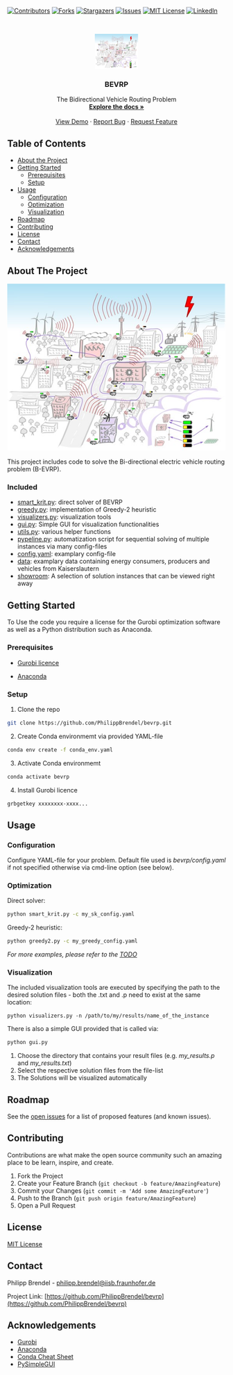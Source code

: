 <!--
*** Thanks for checking out this README Template. If you have a suggestion that would
*** make this better, please fork the repo and create a pull request or simply open
*** an issue with the tag "enhancement".
*** Thanks again! Now go create something AMAZING! :D
-->





<!-- PROJECT SHIELDS -->
<!--
*** I'm using markdown "reference style" links for readability.
*** Reference links are enclosed in brackets [ ] instead of parentheses ( ).
*** See the bottom of this document for the declaration of the reference variables
*** for contributors-url, forks-url, etc. This is an optional, concise syntax you may use.
*** https://www.markdownguide.org/basic-syntax/#reference-style-links
-->
[![Contributors][contributors-shield]][contributors-url]
[![Forks][forks-shield]][forks-url]
[![Stargazers][stars-shield]][stars-url]
[![Issues][issues-shield]][issues-url]
[![MIT License][license-shield]][license-url]
[![LinkedIn][linkedin-shield]][linkedin-url]



<!-- PROJECT LOGO -->
<br />
<p align="center">
  <a href="https://github.com/PhilippBrendel/bevrp">
    <img src="images/smart_krit.jpg" alt="Logo" width="100" height="80">
  </a>

  <h3 align="center">BEVRP</h3>

  <p align="center">
    The Bidirectional Vehicle Routing Problem
    <br />
    <a href="https://github.com/PhilippBrendel/bevrp"><strong>Explore the docs »</strong></a>
    <br />
    <br />
    <a href="https://github.com/PhilippBrendel/bevrp">View Demo</a>
    ·
    <a href="https://github.com/PhilippBrendel/bevrp/issues">Report Bug</a>
    ·
    <a href="https://github.com/PhilippBrendel/bevrp/issues">Request Feature</a>
  </p>
</p>



<!-- TABLE OF CONTENTS -->
## Table of Contents

* [About the Project](#about-the-project)
* [Getting Started](#getting-started)
  * [Prerequisites](#prerequisites)
  * [Setup](#setup)
* [Usage](#usage)
  * [Configuration](#configuration)
  * [Optimization](#optimization)
  * [Visualization](#visualization)
* [Roadmap](#roadmap)
* [Contributing](#contributing)
* [License](#license)
* [Contact](#contact)
* [Acknowledgements](#acknowledgements)



<!-- ABOUT THE PROJECT -->
## About The Project

[![Product Name Screen Shot][product-screenshot]](https://example.com)

This project includes code to solve the Bi-directional electric vehicle routing problem (B-EVRP).

### Included

* [smart_krit.py](https://github.com/PhilippBrendel/bevrp/blob/main/smart_krit.py): direct solver of BEVRP
* [greedy.py](https://github.com/PhilippBrendel/bevrp/blob/main/greedy.py): implementation of Greedy-2 heuristic
* [visualizers.py](https://github.com/PhilippBrendel/bevrp/blob/main/visualizers.py): visualization tools
* [gui.py](https://github.com/PhilippBrendel/bevrp/blob/main/gui.py): Simple GUI for visualization functionalities 
* [utils.py](https://github.com/PhilippBrendel/bevrp/blob/main/utils.py): various helper functions
* [pypeline.py](https://github.com/PhilippBrendel/bevrp/blob/main/pypeline.py): automatization script for sequential solving of multiple instances via many config-files 
* [config.yaml](https://github.com/PhilippBrendel/bevrp/blob/main/config.yaml): examplary config-file
* [data](https://github.com/PhilippBrendel/bevrp/blob/main/data): examplary data containing energy consumers, producers and vehicles from Kaiserslautern
* [showroom](https://github.com/PhilippBrendel/bevrp/blob/main/showroom): A selection of solution instances that can be viewed right away



<!-- GETTING STARTED -->
## Getting Started

To Use the code you require a license for the Gurobi optimization software as well as a Python distribution such as Anaconda.

### Prerequisites

* [Gurobi licence](https://www.gurobi.com/)

* [Anaconda](https://www.anaconda.com/)


### Setup

<!-- 1. Get a free API Key at [https://example.com](https://example.com) -->
1. Clone the repo
```sh
git clone https://github.com/PhilippBrendel/bevrp.git
```
2. Create Conda environmemt via provided YAML-file
```sh
conda env create -f conda_env.yaml
```
3. Activate Conda environmemt
```sh
conda activate bevrp
```
4. Install Gurobi licence
```sh
grbgetkey xxxxxxxx-xxxx...
```


<!-- USAGE EXAMPLES -->
## Usage

### Configuration

Configure YAML-file for your problem. 
Default file used is *bevrp/config.yaml* if not specified otherwise via cmd-line option (see below).

### Optimization

Direct solver:
```sh
python smart_krit.py -c my_sk_config.yaml
```

Greedy-2 heuristic:
```sh
python greedy2.py -c my_greedy_config.yaml
```

_For more examples, please refer to the [TODO](https://example.com)_


### Visualization

The included visualization tools are executed by specifying the path to the desired solution files - both the .txt and .p need to exist at the same location:
```
python visualizers.py -n /path/to/my/results/name_of_the_instance
```

There is also a simple GUI provided that is called via:
```sh
python gui.py
```

1. Choose the directory that contains your result files (e.g. *my_results.p* and *my_results.txt*)
2. Select the respective solution files from the file-list
3. The Solutions will be visualized automatically


<!-- ROADMAP -->
## Roadmap

See the [open issues](https://github.com/PhilippBrendel/bevrp/issues) for a list of proposed features (and known issues).



<!-- CONTRIBUTING -->
## Contributing
Contributions are what make the open source community such an amazing place to be learn, inspire, and create.

1. Fork the Project
2. Create your Feature Branch (`git checkout -b feature/AmazingFeature`)
3. Commit your Changes (`git commit -m 'Add some AmazingFeature'`)
4. Push to the Branch (`git push origin feature/AmazingFeature`)
5. Open a Pull Request



<!-- LICENSE -->
## License

[MIT License](https://github.com/PhilippBrendel/bevrp/blob/main/LICENSE.md)



<!-- CONTACT -->
## Contact

Philipp Brendel - philipp.brendel@iisb.fraunhofer.de

Project Link: [https://github.com/PhilippBrendel/bevrp](https://github.com/PhilippBrendel/bevrp)



<!-- ACKNOWLEDGEMENTS -->
## Acknowledgements
* [Gurobi](https://www.gurobi.com/)
* [Anaconda](https://www.anaconda.com/)
* [Conda Cheat Sheet](https://docs.conda.io/projects/conda/en/4.6.0/_downloads/52a95608c49671267e40c689e0bc00ca/conda-cheatsheet.pdf)
* [PySimpleGUI](https://pypi.org/project/PySimpleGUI/)




<!-- MARKDOWN LINKS & IMAGES -->
<!-- https://www.markdownguide.org/basic-syntax/#reference-style-links -->
[contributors-shield]: https://img.shields.io/github/contributors/philippbrendel/bevrp.svg?style=flat-square
[contributors-url]: https://github.com/philippbrendel/bevrp/graphs/contributors
[forks-shield]: https://img.shields.io/github/forks/philippbrendel/bevrp.svg?style=flat-square
[forks-url]: https://github.com/philippbrendel/bevrp/network/members
[stars-shield]: https://img.shields.io/github/stars/philippbrendel/bevrp.svg?style=flat-square
[stars-url]: https://github.com/philippbrendel/bevrp/stargazers
[issues-shield]: https://img.shields.io/github/issues/philippbrendel/bevrp.svg?style=flat-square
[issues-url]: https://github.com/philippbrendel/bevrp/issues
[license-shield]: https://img.shields.io/github/license/philippbrendel/bevrp.svg?style=flat-square
[license-url]: https://github.com/philippbrendel/bevrp/blob/master/LICENSE.txt
[linkedin-shield]: https://img.shields.io/badge/-LinkedIn-black.svg?style=flat-square&logo=linkedin&colorB=555
[linkedin-url]: https://www.linkedin.com/in/philipp-brendel-9059171a6/
[product-screenshot]: images/smart_krit.jpg